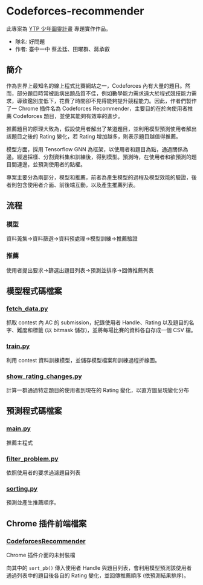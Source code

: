# Codeforces-recommender

此專案為 [YTP 少年圖靈計畫](https://www.tw-ytp.org/) 專題實作作品。

* 隊名: 好問題
* 作者: 臺中一中 蔡孟廷、田曜群、蔣承叡

## 簡介

作為世界上最知名的線上程式比賽網站之一，Codeforces 內有大量的題目。然而，部分題目時常被詬病出題品質不佳，例如數學能力需求遠大於程式競技能力需求，導致鑑別度低下，花費了時間卻不見得能夠提升競程能力。因此，作者們製作了一 Chrome 插件名為 Codeforces Recommender，主要目的在於向使用者推薦 Codeforces 題目，並使其能夠有效率的進步。

推薦題目的原理大致為，假設使用者解出了某道題目，並利用模型預測使用者解出該題目之後的 Rating 變化，若 Rating 增加越多，則表示題目越值得推薦。

模型方面，採用 Tensorflow GNN 為框架，以使用者和題目為點，通過關係為邊。經過採樣、分割資料集和訓練後，得到模型。預測時，在使用者和欲預測的題目間連邊，並預測使用者的點權。

專案主要分為兩部分，模型和推薦，前者為產生模型的過程及模型效能的驗證，後者則包含使用者介面、前後端互動，以及產生推薦列表。

## 流程

### 模型

資料蒐集->資料篩選->資料預處理->模型訓練->推薦驗證

### 推薦

使用者提出要求->篩選出題目列表->預測並排序->回傳推薦列表

## 模型程式碼檔案

### [fetch_data.py](https://github.com/CFRecommender/Codeforces-Recommender/blob/main/fetch_data.py) 


抓取 contest 內 AC 的 submission，紀錄使用者 Handle、Rating 以及題目的名字、難度和標籤 (以 bitmask 儲存)，並將每場比賽的資料各自存成一個 CSV 檔。

### [train.py](https://github.com/CFRecommender/Codeforces-Recommender/blob/main/train.py)
利用 contest 資料訓練模型，並儲存模型檔案和訓練過程折線圖。

### [show_rating_changes.py](https://github.com/CFRecommender/Codeforces-Recommender/blob/main/show_rating_changes.py)
計算一群通過特定題目的使用者到現在的 Rating 變化，以直方圖呈現變化分布

## 預測程式碼檔案

### [main.py](https://github.com/CFRecommender/Codeforces-Recommender/blob/main/main.py)
推薦主程式

### [filter_problem.py](https://github.com/CFRecommender/Codeforces-Recommender/blob/main/filter_problem.py)
依照使用者的要求過濾題目列表

### [sorting.py](https://github.com/CFRecommender/Codeforces-Recommender/blob/main/sorting.py)
預測並產生推薦順序。

## Chrome 插件前端檔案

### [CodeforcesRecommender](https://github.com/CFRecommender/Codeforces-Recommender/tree/main/CodeforcesRecommender)
Chrome 插件介面的未封裝檔

向其中的 `sort_pb()` 傳入使用者 Handle 與題目列表，會利用模型預測該使用者通過列表中的題目後各自的 Rating 變化，並回傳推薦順序 (依預測結果排序)。
